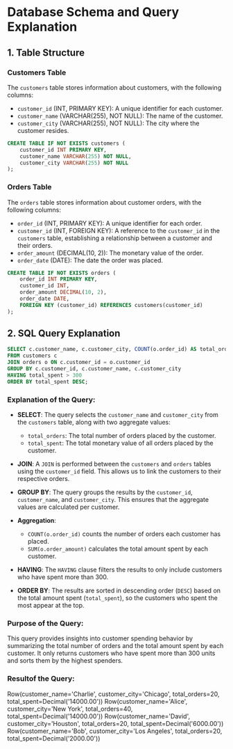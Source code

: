 

# Database Schema and Query Explanation

## 1. **Table Structure**

### Customers Table
The `customers` table stores information about customers, with the following columns:
- `customer_id` (INT, PRIMARY KEY): A unique identifier for each customer.
- `customer_name` (VARCHAR(255), NOT NULL): The name of the customer.
- `customer_city` (VARCHAR(255), NOT NULL): The city where the customer resides.

```sql
CREATE TABLE IF NOT EXISTS customers (
    customer_id INT PRIMARY KEY,
    customer_name VARCHAR(255) NOT NULL,
    customer_city VARCHAR(255) NOT NULL
);
```

### Orders Table
The `orders` table stores information about customer orders, with the following columns:
- `order_id` (INT, PRIMARY KEY): A unique identifier for each order.
- `customer_id` (INT, FOREIGN KEY): A reference to the `customer_id` in the `customers` table, establishing a relationship between a customer and their orders.
- `order_amount` (DECIMAL(10, 2)): The monetary value of the order.
- `order_date` (DATE): The date the order was placed.

```sql
CREATE TABLE IF NOT EXISTS orders (
    order_id INT PRIMARY KEY,
    customer_id INT,
    order_amount DECIMAL(10, 2),
    order_date DATE,
    FOREIGN KEY (customer_id) REFERENCES customers(customer_id)
);
```

## 2. **SQL Query Explanation**

```sql
SELECT c.customer_name, c.customer_city, COUNT(o.order_id) AS total_orders, SUM(o.order_amount) AS total_spent
FROM customers c
JOIN orders o ON c.customer_id = o.customer_id
GROUP BY c.customer_id, c.customer_name, c.customer_city
HAVING total_spent > 300
ORDER BY total_spent DESC;
```

### Explanation of the Query:

- **SELECT**: The query selects the `customer_name` and `customer_city` from the `customers` table, along with two aggregate values:
  - `total_orders`: The total number of orders placed by the customer.
  - `total_spent`: The total monetary value of all orders placed by the customer.

- **JOIN**: A `JOIN` is performed between the `customers` and `orders` tables using the `customer_id` field. This allows us to link the customers to their respective orders.

- **GROUP BY**: The query groups the results by the `customer_id`, `customer_name`, and `customer_city`. This ensures that the aggregate values are calculated per customer.

- **Aggregation**: 
  - `COUNT(o.order_id)` counts the number of orders each customer has placed.
  - `SUM(o.order_amount)` calculates the total amount spent by each customer.

- **HAVING**: The `HAVING` clause filters the results to only include customers who have spent more than 300.

- **ORDER BY**: The results are sorted in descending order (`DESC`) based on the total amount spent (`total_spent`), so the customers who spent the most appear at the top.

### Purpose of the Query:
This query provides insights into customer spending behavior by summarizing the total number of orders and the total amount spent by each customer. It only returns customers who have spent more than 300 units and sorts them by the highest spenders.

### Resultof the Query:

Row(customer_name='Charlie', customer_city='Chicago', total_orders=20, total_spent=Decimal('14000.00'))
Row(customer_name='Alice', customer_city='New York', total_orders=40, total_spent=Decimal('14000.00'))
Row(customer_name='David', customer_city='Houston', total_orders=20, total_spent=Decimal('6000.00'))
Row(customer_name='Bob', customer_city='Los Angeles', total_orders=20, total_spent=Decimal('2000.00'))

